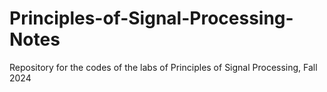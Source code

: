 # Principles-of-Signal-Processing-Notes

Repository for the codes of the labs of Principles of Signal Processing, Fall 2024
